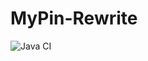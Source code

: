 # MyPin-Rewrite

![Java CI](https://github.com/Drison64/MyPin-Rewrite/workflows/Java%20CI/badge.svg?branch=master)
